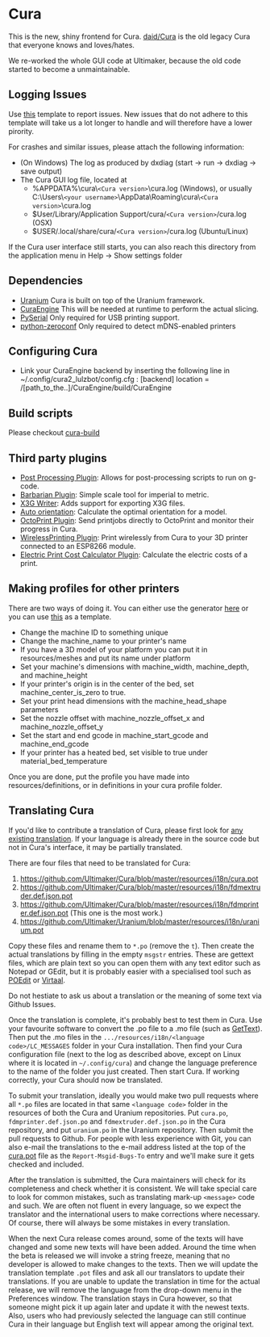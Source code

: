 Cura
====

This is the new, shiny frontend for Cura. [daid/Cura](https://github.com/daid/Cura.git) is the old legacy Cura that everyone knows and loves/hates.

We re-worked the whole GUI code at Ultimaker, because the old code started to become a unmaintainable.


Logging Issues
------------
Use [this](https://github.com/Ultimaker/Uranium/wiki/Bug-Reporting-Template) template to report issues. New issues that do not adhere to this template will take us a lot longer to handle and will therefore have a lower pirority. 

For crashes and similar issues, please attach the following information:

* (On Windows) The log as produced by dxdiag (start -> run -> dxdiag -> save output)
* The Cura GUI log file, located at
  * %APPDATA%\cura\\`<Cura version>`\cura.log (Windows), or usually C:\Users\\`<your username>`\AppData\Roaming\cura\\`<Cura version>`\cura.log
  * $User/Library/Application Support/cura/`<Cura version>`/cura.log (OSX)
  * $USER/.local/share/cura/`<Cura version>`/cura.log (Ubuntu/Linux)

If the Cura user interface still starts, you can also reach this directory from the application menu in Help -> Show settings folder

Dependencies
------------

* [Uranium](https://github.com/Ultimaker/Uranium)
  Cura is built on top of the Uranium framework.
* [CuraEngine](https://github.com/Ultimaker/CuraEngine)
  This will be needed at runtime to perform the actual slicing.
* [PySerial](https://github.com/pyserial/pyserial)
  Only required for USB printing support.
* [python-zeroconf](https://github.com/jstasiak/python-zeroconf)
  Only required to detect mDNS-enabled printers

Configuring Cura
----------------
* Link your CuraEngine backend by inserting the following line in ~/.config/cura2_lulzbot/config.cfg :
[backend]
location = /[path_to_the..]/CuraEngine/build/CuraEngine

Build scripts
-------------

Please checkout [cura-build](https://github.com/Ultimaker/cura-build)

Third party plugins
-------------
* [Post Processing Plugin](https://github.com/nallath/PostProcessingPlugin): Allows for post-processing scripts to run on g-code.
* [Barbarian Plugin](https://github.com/nallath/BarbarianPlugin): Simple scale tool for imperial to metric.
* [X3G Writer](https://github.com/Ghostkeeper/X3GWriter): Adds support for exporting X3G files.
* [Auto orientation](https://github.com/nallath/CuraOrientationPlugin): Calculate the optimal orientation for a model.
* [OctoPrint Plugin](https://github.com/fieldofview/OctoPrintPlugin): Send printjobs directly to OctoPrint and monitor their progress in Cura.
* [WirelessPrinting Plugin](https://github.com/probonopd/WirelessPrinting): Print wirelessly from Cura to your 3D printer connected to an ESP8266 module.
* [Electric Print Cost Calculator Plugin](https://github.com/zoff99/ElectricPrintCostCalculator): Calculate the electric costs of a print.

Making profiles for other printers
----------------------------------
There are two ways of doing it. You can either use the generator [here](http://quillford.github.io/CuraProfileMaker/) or you can use [this](https://github.com/Ultimaker/Cura/blob/master/resources/definitions/ultimaker_original.def.json) as a template.

* Change the machine ID to something unique
* Change the machine_name to your printer's name
* If you have a 3D model of your platform you can put it in resources/meshes and put its name under platform
* Set your machine's dimensions with machine_width, machine_depth, and machine_height
* If your printer's origin is in the center of the bed, set machine_center_is_zero to true.
* Set your print head dimensions with the machine_head_shape parameters
* Set the nozzle offset with machine_nozzle_offset_x and machine_nozzle_offset_y
* Set the start and end gcode in machine_start_gcode and machine_end_gcode
* If your printer has a heated bed, set visible to true under material_bed_temperature

Once you are done, put the profile you have made into resources/definitions, or in definitions in your cura profile folder.

Translating Cura
----------------
If you'd like to contribute a translation of Cura, please first look for [any existing translation](https://github.com/Ultimaker/Cura/tree/master/resources/i18n). If your language is already there in the source code but not in Cura's interface, it may be partially translated.

There are four files that need to be translated for Cura:
1. https://github.com/Ultimaker/Cura/blob/master/resources/i18n/cura.pot
2. https://github.com/Ultimaker/Cura/blob/master/resources/i18n/fdmextruder.def.json.pot
3. https://github.com/Ultimaker/Cura/blob/master/resources/i18n/fdmprinter.def.json.pot (This one is the most work.)
4. https://github.com/Ultimaker/Uranium/blob/master/resources/i18n/uranium.pot

Copy these files and rename them to `*.po` (remove the `t`). Then create the actual translations by filling in the empty `msgstr` entries. These are gettext files, which are plain text so you can open them with any text editor such as Notepad or GEdit, but it is probably easier with a specialised tool such as [POEdit](https://poedit.net/) or [Virtaal](http://virtaal.translatehouse.org/).

Do not hestiate to ask us about a translation or the meaning of some text via Github Issues.

Once the translation is complete, it's probably best to test them in Cura. Use your favourite software to convert the .po file to a .mo file (such as [GetText](https://www.gnu.org/software/gettext/)). Then put the .mo files in the `.../resources/i18n/<language code>/LC_MESSAGES` folder in your Cura installation. Then find your Cura configuration file (next to the log as described above, except on Linux where it is located in `~/.config/cura`) and change the language preference to the name of the folder you just created. Then start Cura. If working correctly, your Cura should now be translated.

To submit your translation, ideally you would make two pull requests where all `*.po` files are located in that same `<language code>` folder in the resources of both the Cura and Uranium repositories. Put `cura.po`, `fdmprinter.def.json.po` and `fdmextruder.def.json.po` in the Cura repository, and put `uranium.po` in the Uranium repository. Then submit the pull requests to Github. For people with less experience with Git, you can also e-mail the translations to the e-mail address listed at the top of the [cura.pot](https://github.com/Ultimaker/Cura/blob/master/resources/i18n/cura.pot) file as the `Report-Msgid-Bugs-To` entry and we'll make sure it gets checked and included.

After the translation is submitted, the Cura maintainers will check for its completeness and check whether it is consistent. We will take special care to look for common mistakes, such as translating mark-up `<message>` code and such. We are often not fluent in every language, so we expect the translator and the international users to make corrections where necessary. Of course, there will always be some mistakes in every translation.

When the next Cura release comes around, some of the texts will have changed and some new texts will have been added. Around the time when the beta is released we will invoke a string freeze, meaning that no developer is allowed to make changes to the texts. Then we will update the translation template `.pot` files and ask all our translators to update their translations. If you are unable to update the translation in time for the actual release, we will remove the language from the drop-down menu in the Preferences window. The translation stays in Cura however, so that someone might pick it up again later and update it with the newest texts. Also, users who had previously selected the language can still continue Cura in their language but English text will appear among the original text.
